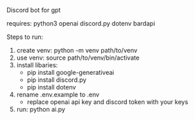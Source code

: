 Discord bot for gpt

requires:
python3
openai
discord.py
dotenv
bardapi

Steps to run:
1. create venv: python -m venv path/to/venv
2. use venv: source path/to/venv/bin/activate
3. install libaries: 
    - pip install google-generativeai
    - pip install discord.py
    - pip install dotenv
4. rename .env.example to .env
    - replace openai api key and discord token with your keys
5. run: python ai.py